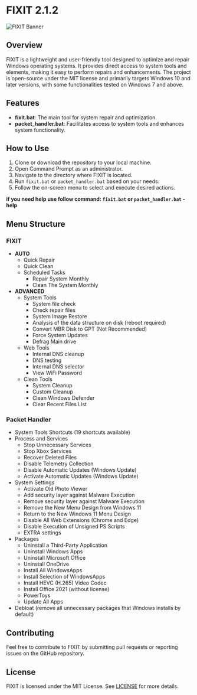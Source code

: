 # FIXIT 2.1.2

![FIXIT Banner](https://user-images.githubusercontent.com/57842821/209219699-82159c0b-37a2-4084-ba1f-cb823b010013.png)

## Overview

FIXIT is a lightweight and user-friendly tool designed to optimize and repair Windows operating systems. It provides direct access to system tools and elements, making it easy to perform repairs and enhancements. The project is open-source under the MIT license and primarily targets Windows 10 and later versions, with some functionalities tested on Windows 7 and above.

## Features

- **fixit.bat**: The main tool for system repair and optimization.
- **packet_handler.bat**: Facilitates access to system tools and enhances system functionality.

## How to Use

1. Clone or download the repository to your local machine.
2. Open Command Prompt as an administrator.
3. Navigate to the directory where FIXIT is located.
4. Run `fixit.bat` or `packet_handler.bat` based on your needs.
5. Follow the on-screen menu to select and execute desired actions.

**if you need help use follow command: `fixit.bat` or `packet_handler.bat` -help**

## Menu Structure

### FIXIT
- **AUTO**
  - Quick Repair
  - Quick Clean
  - Scheduled Tasks
    - Repair System Monthly
    - Clean The System Monthly
- **ADVANCED**
  - System Tools
    - System file check
    - Check repair files
    - System Image Restore
    - Analysis of the data structure on disk (reboot required)
    - Convert MBR Disk to GPT (Not Recommended)
    - Force System Updates
    - Defrag Main drive
  - Web Tools
    - Internal DNS cleanup
    - DNS testing
    - Internal DNS selector
    - View WiFi Password
  - Clean Tools
    - System Cleanup
    - Custom Cleanup
    - Clean Windows Defender
    - Clear Recent Files List

### Packet Handler
- System Tools Shortcuts (19 shortcuts available)
- Process and Services
  - Stop Unnecessary Services
  - Stop Xbox Services
  - Recover Deleted Files
  - Disable Telemetry Collection
  - Disable Automatic Updates (Windows Update)
  - Activate Automatic Updates (Windows Update)
- System Settings
  - Activate Old Photo Viewer
  - Add security layer against Malware Execution
  - Remove security layer against Malware Execution
  - Remove the New Menu Design from Windows 11
  - Return to the New Windows 11 Menu Design
  - Disable All Web Extensions (Chrome and Edge)
  - Disable Execution of Unsigned PS Scripts
  - EXTRA settings
- Packages
  - Uninstall a Third-Party Application
  - Uninstall Windows Apps
  - Uninstall Microsoft Office
  - Uninstall OneDrive
  - Install All WindowsApps
  - Install Selection of WindowsApps
  - Install HEVC (H.265) Video Codec
  - Install Office 2021 (without license)
  - PowerToys
  - Update All Apps
- Debloat (remove all unnecessary packages that Windows installs by default)

## Contributing

Feel free to contribute to FIXIT by submitting pull requests or reporting issues on the GitHub repository.

## License

FIXIT is licensed under the MIT License. See [LICENSE](LICENSE) for more details.
